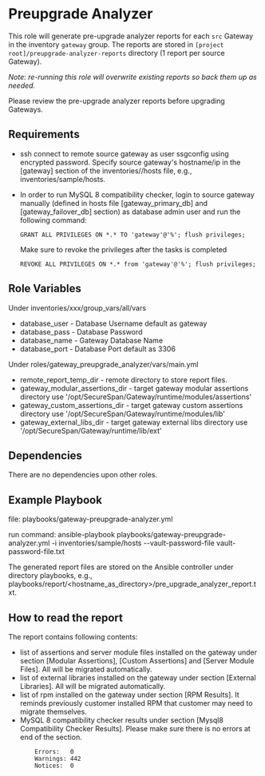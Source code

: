 Preupgrade Analyzer
======================

This role will generate pre-upgrade analyzer reports for each `src` Gateway in the inventory `gateway` group. The reports are stored in `[project root]/preupgrade-analyzer-reports` directory (1 report per source Gateway).

*Note: re-running this role will overwrite existing reports so back them up as needed.*

Please review the pre-upgrade analyzer reports before upgrading Gateways.

Requirements
------------
* ssh connect to remote source gateway as user ssgconfig using encrypted password. 
    Specify source gateway's hostname/ip in the [gateway] section of the inventories/<xxx>/hosts file, e.g., inventories/sample/hosts.
    
* In order to run MySQL 8 compatibility checker, login to source gateway manually (defined in hosts file [gateway_primary_db] and [gateway_failover_db] section) as database admin user and run the following command:
    ```
    GRANT ALL PRIVILEGES ON *.* TO 'gateway'@'%'; flush privileges;
    ```
  Make sure to revoke the privileges after the tasks is completed
    ```
    REVOKE ALL PRIVILEGES ON *.* from 'gateway'@'%'; flush privileges;
    ```

Role Variables
--------------
Under inventories/xxx/group_vars/all/vars
* database_user - Database Username default as gateway
* database_pass -  Database Password
* database_name - Gateway Database Name
* database_port - Database Port default as 3306

Under roles/gateway_preupgrade_analyzer/vars/main.yml
* remote_report_temp_dir - remote directory to store report files.
* gateway_modular_assertions_dir - target gateway modular assertions directory use '/opt/SecureSpan/Gateway/runtime/modules/assertions'
* gateway_custom_assertions_dir - target gateway custom assertions directory use '/opt/SecureSpan/Gateway/runtime/modules/lib'
* gateway_external_libs_dir - target gateway external libs directory use '/opt/SecureSpan/Gateway/runtime/lib/ext'


Dependencies
------------
There are no dependencies upon other roles.

Example Playbook
------------------
file: playbooks/gateway-preupgrade-analyzer.yml

run command: ansible-playbook playbooks/gateway-preupgrade-analyzer.yml -i inventories/sample/hosts --vault-password-file vault-password-file.txt

The generated report files are stored on the Ansible controller under directory playbooks, e.g., playbooks/report/<hostname_as_directory>/pre_upgrade_analyzer_report.txt.

How to read the report
-----------------------
The report contains following contents:

* list of assertions and server module files installed on the gateway under section [Modular Assertions], [Custom Assertions] and [Server Module Files]. All will be migrated automatically.
* list of external libraries installed on the gateway under section [External Libraries]. All will be migrated automatically.
* list of rpm installed on the gateway under section [RPM Results].  It reminds previously customer installed RPM that customer may need to migrate themselves.
* MySQL 8 compatibility checker results under section [Mysql8 Compatibility Checker Results]. Please make sure there is no errors at end of the section.
    ```
        Errors:   0
        Warnings: 442
        Notices:  0
    ```
                                                 